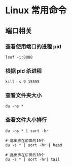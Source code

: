 # Linux 常用命令

## 端口相关

### 查看使用端口的进程 pid

```shell
lsof -i:8888
```

### 根据 pid 杀进程

```shell
kill -s 9 15555
```

### 查看文件夹大小

`du -hs *`

### 查看文件大小排行

```shell script
du -hs * | sort -hr

# 选出排在前面的10个
du -s * | sort -hr | head 

# 选出排在后面的10个
du -s * | sort -hr| tail 
```